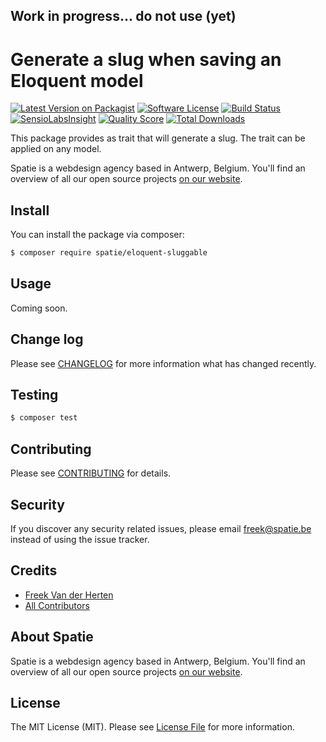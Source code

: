 ## Work in progress... do not use (yet)

# Generate a slug when saving an Eloquent model

[![Latest Version on Packagist](https://img.shields.io/packagist/v/spatie/eloquent-sluggable.svg?style=flat-square)](https://packagist.org/packages/spatie/eloquent-sluggable)
[![Software License](https://img.shields.io/badge/license-MIT-brightgreen.svg?style=flat-square)](LICENSE.md)
[![Build Status](https://img.shields.io/travis/spatie/eloquent-sluggable/master.svg?style=flat-square)](https://travis-ci.org/spatie/eloquent-sluggable)
[![SensioLabsInsight](https://img.shields.io/sensiolabs/i/xxxxxxxxx.svg?style=flat-square)](https://insight.sensiolabs.com/projects/xxxxxxxxx)
[![Quality Score](https://img.shields.io/scrutinizer/g/spatie/eloquent-sluggable.svg?style=flat-square)](https://scrutinizer-ci.com/g/spatie/eloquent-sluggable)
[![Total Downloads](https://img.shields.io/packagist/dt/spatie/eloquent-sluggable.svg?style=flat-square)](https://packagist.org/packages/spatie/eloquent-sluggable)

This package provides as trait that will generate a slug. The trait can be applied on any model. 

Spatie is a webdesign agency based in Antwerp, Belgium. You'll find an overview of all our open source projects [on our website](https://spatie.be/opensource).

## Install

You can install the package via composer:
``` bash
$ composer require spatie/eloquent-sluggable
```

## Usage

Coming soon.

## Change log

Please see [CHANGELOG](CHANGELOG.md) for more information what has changed recently.

## Testing

``` bash
$ composer test
```

## Contributing

Please see [CONTRIBUTING](CONTRIBUTING.md) for details.

## Security

If you discover any security related issues, please email freek@spatie.be instead of using the issue tracker.

## Credits

- [Freek Van der Herten](https://github.com/freekmurze)
- [All Contributors](../../contributors)

## About Spatie
Spatie is a webdesign agency based in Antwerp, Belgium. You'll find an overview of all our open source projects [on our website](https://spatie.be/opensource).

## License

The MIT License (MIT). Please see [License File](LICENSE.md) for more information.
